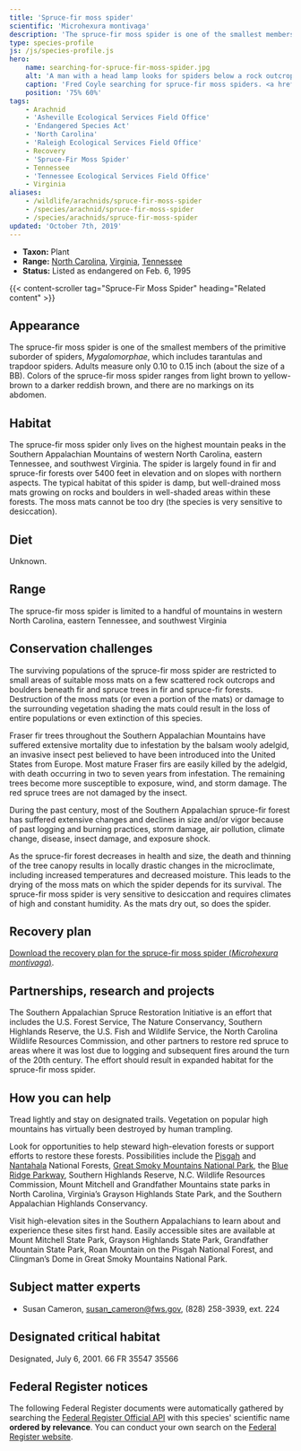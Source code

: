```yaml
---
title: 'Spruce-fir moss spider'
scientific: 'Microhexura montivaga'
description: 'The spruce-fir moss spider is one of the smallest members of the primitive suborder of spiders, Mygalomorphae, which includes tarantulas and trapdoor spiders.'
type: species-profile
js: /js/species-profile.js
hero:
    name: searching-for-spruce-fir-moss-spider.jpg
    alt: 'A man with a head lamp looks for spiders below a rock outcrop.'
    caption: 'Fred Coyle searching for spruce-fir moss spiders. <a href="https://flic.kr/p/do3Jjb">Photo</a> by Gary Peeples, USFWS.'
    position: '75% 60%'
tags:
    - Arachnid
    - 'Asheville Ecological Services Field Office'
    - 'Endangered Species Act'
    - 'North Carolina'
    - 'Raleigh Ecological Services Field Office'
    - Recovery
    - 'Spruce-Fir Moss Spider'
    - Tennessee
    - 'Tennessee Ecological Services Field Office'
    - Virginia
aliases:
    - /wildlife/arachnids/spruce-fir-moss-spider
    - /species/arachnid/spruce-fir-moss-spider
    - /species/arachnids/spruce-fir-moss-spider
updated: 'October 7th, 2019'
---
```


- **Taxon:** Plant
- **Range:** [North Carolina](/north-carolina), [Virginia](/virginia), [Tennessee](/tennessee)
- **Status:** Listed as endangered on Feb. 6, 1995

{{< content-scroller tag="Spruce-Fir Moss Spider" heading="Related content" >}}

## Appearance

The spruce-fir moss spider is one of the smallest members of the primitive suborder of spiders, *Mygalomorphae*, which includes tarantulas and trapdoor spiders.  Adults measure only 0.10 to 0.15 inch (about the size of a BB). Colors of the spruce-fir moss spider ranges from light brown to yellow-brown to a darker reddish brown, and there are no markings on its abdomen.

## Habitat

The spruce-fir moss spider only lives on the highest mountain peaks in the Southern Appalachian Mountains of western North Carolina, eastern Tennessee, and southwest Virginia. The spider is largely found in fir and spruce-fir forests over 5400 feet in elevation and on slopes with northern aspects. The typical habitat of this spider is damp, but well-drained moss mats growing on rocks and boulders in well-shaded areas within these forests. The moss mats cannot be too dry (the species is very sensitive to desiccation).

## Diet

Unknown.

## Range

The spruce-fir moss spider is limited to a handful of mountains in western North Carolina, eastern Tennessee, and southwest Virginia

## Conservation challenges

The surviving populations of the spruce-fir moss spider are restricted to small areas of suitable moss mats on a few scattered rock outcrops and boulders beneath fir and spruce trees in fir and spruce-fir forests. Destruction of the moss mats (or even a portion of the mats) or damage to the surrounding vegetation shading the mats could result in the loss of entire populations or even extinction of this species.

Fraser fir trees throughout the Southern Appalachian Mountains have suffered extensive mortality due to infestation by the balsam wooly adelgid, an invasive insect pest believed to have been introduced into the United States from Europe. Most mature Fraser firs are easily killed by the adelgid, with death occurring  in two to seven years from infestation. The remaining trees become more susceptible to exposure, wind, and storm damage. The red spruce trees are not damaged by the insect.

During the past century, most of the Southern Appalachian spruce-fir forest has suffered extensive changes and declines in size and/or vigor because of past logging and burning practices, storm damage, air pollution, climate change, disease, insect damage, and exposure shock.

As the spruce-fir forest decreases in health and size, the death and thinning of the tree canopy results in locally drastic changes in the microclimate, including increased temperatures and decreased moisture. This leads to the drying of the moss mats on which the spider depends for its survival. The spruce-fir moss spider is very sensitive to desiccation and requires climates of high and constant humidity. As the mats dry out, so does the spider.

## Recovery plan

[Download the recovery plan for the spruce-fir moss spider (*Microhexura montivaga*)](https://ecos.fws.gov/docs/recovery_plan/980911b.pdf).

## Partnerships, research and projects

The Southern Appalachian Spruce Restoration Initiative is an effort that includes the U.S. Forest Service, The Nature Conservancy, Southern Highlands Reserve, the U.S. Fish and Wildlife Service, the North Carolina Wildlife Resources Commission, and other partners to restore red spruce to areas where it was lost due to logging and subsequent fires around the turn of the 20th century. The effort should result in expanded habitat for the spruce-fir moss spider.

## How you can help

Tread lightly and stay on designated trails. Vegetation on popular high mountains has virtually been destroyed by human trampling.

Look for opportunities to help steward high-elevation forests or support efforts to restore these forests. Possibilities include the [Pisgah](http://www.fs.usda.gov/recarea/nfsnc/recarea/?recid=48114) and [Nantahala](http://www.fs.usda.gov/recarea/nfsnc/recreation/horseriding-camping/recarea/?recid=48634&actid=30) National Forests, [Great Smoky Mountains National Park](http://www.nps.gov/grsm/), the [Blue Ridge Parkway](http://www.nps.gov/blri/), Southern Highlands Reserve, N.C. Wildlife Resources Commission, Mount Mitchell and Grandfather Mountains state parks in North Carolina, Virginia’s Grayson Highlands State Park, and the Southern Appalachian Highlands Conservancy.

Visit high-elevation sites in the Southern Appalachians to learn about and experience these sites first hand. Easily accessible sites are available at Mount Mitchell State Park, Grayson Highlands State Park, Grandfather Mountain State Park, Roan Mountain on the Pisgah National Forest, and Clingman’s Dome in Great Smoky Mountains National Park.

## Subject matter experts

- Susan Cameron, [susan_cameron@fws.gov](mailto:susan_cameron@fws.gov),  (828) 258-3939, ext. 224

## Designated critical habitat

Designated, July 6, 2001. 66 FR 35547 35566

## Federal Register notices

The following Federal Register documents were automatically gathered by searching the [Federal Register Official API](https://www.federalregister.gov/blog/learn/developers) with this species' scientific name **ordered by relevance**. You can conduct your own search on the [Federal Register website](https://www.federalregister.gov/articles/search).